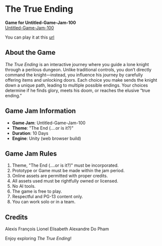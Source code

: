 # The True Ending

**Game for Untitled-Game-Jam-100**  
[Untitled-Game-Jam-100](https://itch.io/jam/untitled-game-jam-100)  

You can play it at this [url](https://youknowgasai.itch.io/the-true-ending)

## About the Game

*The True Ending* is an interactive journey where you guide a lone knight through a perilous dungeon. Unlike traditional controls, you don’t directly command the knight—instead, you influence his journey by carefully offering items and unlocking doors. Each choice you make sends the knight down a unique path, leading to multiple possible endings. Your choices determine if he finds glory, meets his doom, or reaches the elusive “true ending.”

## Game Jam Information

- **Game Jam**: Untitled-Game-Jam-100  
- **Theme**: "The End (....or is it?)"  
- **Duration**: 10 Days  
- **Engine**: Unity (web browser build)  

## Game Jam Rules

1. Theme, "The End (....or is it?)" must be incorporated.
2. Prototype or Game must be made within the jam period.
3. Online assets are permitted with proper credits.
4. All assets used must be rightfully owned or licensed.
5. No AI tools.
6. The game is free to play.
7. Respectful and PG-13 content only.
8. You can work solo or in a team.

## Credits

Alexis François
Lionel Elisabeth
Alexandre Do Pham

Enjoy exploring *The True Ending*!
